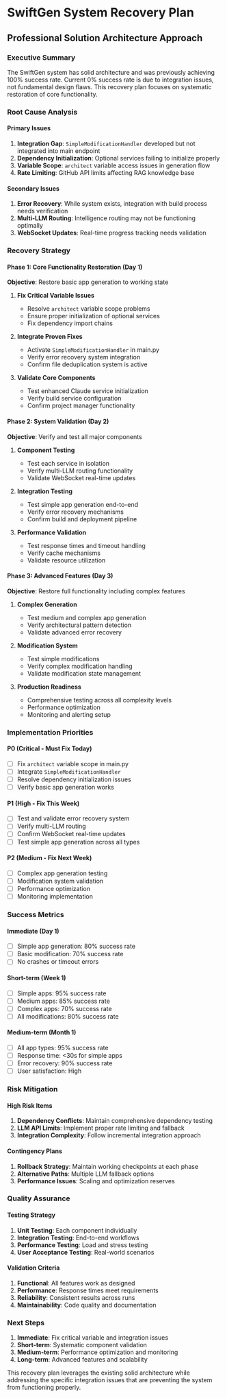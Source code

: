 # SwiftGen System Recovery Plan
## Professional Solution Architecture Approach

### Executive Summary
The SwiftGen system has solid architecture and was previously achieving 100% success rate. Current 0% success rate is due to integration issues, not fundamental design flaws. This recovery plan focuses on systematic restoration of core functionality.

### Root Cause Analysis

#### Primary Issues
1. **Integration Gap**: `SimpleModificationHandler` developed but not integrated into main endpoint
2. **Dependency Initialization**: Optional services failing to initialize properly
3. **Variable Scope**: `architect` variable access issues in generation flow
4. **Rate Limiting**: GitHub API limits affecting RAG knowledge base

#### Secondary Issues
1. **Error Recovery**: While system exists, integration with build process needs verification
2. **Multi-LLM Routing**: Intelligence routing may not be functioning optimally
3. **WebSocket Updates**: Real-time progress tracking needs validation

### Recovery Strategy

#### Phase 1: Core Functionality Restoration (Day 1)
**Objective**: Restore basic app generation to working state

1. **Fix Critical Variable Issues**
   - Resolve `architect` variable scope problems
   - Ensure proper initialization of optional services
   - Fix dependency import chains

2. **Integrate Proven Fixes**
   - Activate `SimpleModificationHandler` in main.py
   - Verify error recovery system integration
   - Confirm file deduplication system is active

3. **Validate Core Components**
   - Test enhanced Claude service initialization
   - Verify build service configuration
   - Confirm project manager functionality

#### Phase 2: System Validation (Day 2)
**Objective**: Verify and test all major components

1. **Component Testing**
   - Test each service in isolation
   - Verify multi-LLM routing functionality
   - Validate WebSocket real-time updates

2. **Integration Testing**
   - Test simple app generation end-to-end
   - Verify error recovery mechanisms
   - Confirm build and deployment pipeline

3. **Performance Validation**
   - Test response times and timeout handling
   - Verify cache mechanisms
   - Validate resource utilization

#### Phase 3: Advanced Features (Day 3)
**Objective**: Restore full functionality including complex features

1. **Complex Generation**
   - Test medium and complex app generation
   - Verify architectural pattern detection
   - Validate advanced error recovery

2. **Modification System**
   - Test simple modifications
   - Verify complex modification handling
   - Validate modification state management

3. **Production Readiness**
   - Comprehensive testing across all complexity levels
   - Performance optimization
   - Monitoring and alerting setup

### Implementation Priorities

#### P0 (Critical - Must Fix Today)
- [ ] Fix `architect` variable scope in main.py
- [ ] Integrate `SimpleModificationHandler`
- [ ] Resolve dependency initialization issues
- [ ] Verify basic app generation works

#### P1 (High - Fix This Week)
- [ ] Test and validate error recovery system
- [ ] Verify multi-LLM routing
- [ ] Confirm WebSocket real-time updates
- [ ] Test simple app generation across all types

#### P2 (Medium - Fix Next Week)
- [ ] Complex app generation testing
- [ ] Modification system validation
- [ ] Performance optimization
- [ ] Monitoring implementation

### Success Metrics

#### Immediate (Day 1)
- [ ] Simple app generation: 80% success rate
- [ ] Basic modification: 70% success rate
- [ ] No crashes or timeout errors

#### Short-term (Week 1)
- [ ] Simple apps: 95% success rate
- [ ] Medium apps: 85% success rate
- [ ] Complex apps: 70% success rate
- [ ] All modifications: 80% success rate

#### Medium-term (Month 1)
- [ ] All app types: 95% success rate
- [ ] Response time: <30s for simple apps
- [ ] Error recovery: 90% success rate
- [ ] User satisfaction: High

### Risk Mitigation

#### High Risk Items
1. **Dependency Conflicts**: Maintain comprehensive dependency testing
2. **LLM API Limits**: Implement proper rate limiting and fallback
3. **Integration Complexity**: Follow incremental integration approach

#### Contingency Plans
1. **Rollback Strategy**: Maintain working checkpoints at each phase
2. **Alternative Paths**: Multiple LLM fallback options
3. **Performance Issues**: Scaling and optimization reserves

### Quality Assurance

#### Testing Strategy
1. **Unit Testing**: Each component individually
2. **Integration Testing**: End-to-end workflows
3. **Performance Testing**: Load and stress testing
4. **User Acceptance Testing**: Real-world scenarios

#### Validation Criteria
1. **Functional**: All features work as designed
2. **Performance**: Response times meet requirements
3. **Reliability**: Consistent results across runs
4. **Maintainability**: Code quality and documentation

### Next Steps

1. **Immediate**: Fix critical variable and integration issues
2. **Short-term**: Systematic component validation
3. **Medium-term**: Performance optimization and monitoring
4. **Long-term**: Advanced features and scalability

This recovery plan leverages the existing solid architecture while addressing the specific integration issues that are preventing the system from functioning properly.